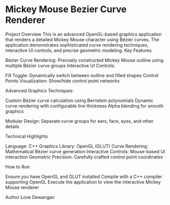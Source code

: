 # Mickey Mouse Bezier Curve Renderer
Project Overview
This is an advanced OpenGL-based graphics application that renders a detailed Mickey Mouse character using Bézier curves. The application demonstrates sophisticated curve rendering techniques, interactive UI controls, and precise geometric modeling.
Key Features

Bézier Curve Rendering: Precisely constructed Mickey Mouse outline using multiple Bézier curve groups
Interactive UI Controls:

Fill Toggle: Dynamically switch between outline and filled shapes
Control Points Visualization: Show/hide control point networks


Advanced Graphics Techniques:

Custom Bézier curve calculation using Bernstein polynomials
Dynamic curve rendering with configurable line thickness
Alpha blending for smooth graphics


Modular Design: Separate curve groups for ears, face, eyes, and other details

Technical Highlights

Language: C++
Graphics Library: OpenGL (GLUT)
Curve Rendering: Mathematical Bézier curve generation
Interactive Controls: Mouse-based UI interaction
Geometric Precision: Carefully crafted control point coordinates

How to Run

Ensure you have OpenGL and GLUT installed
Compile with a C++ compiler supporting OpenGL
Execute the application to view the interactive Mickey Mouse renderer

Author
Love Dewangan 


